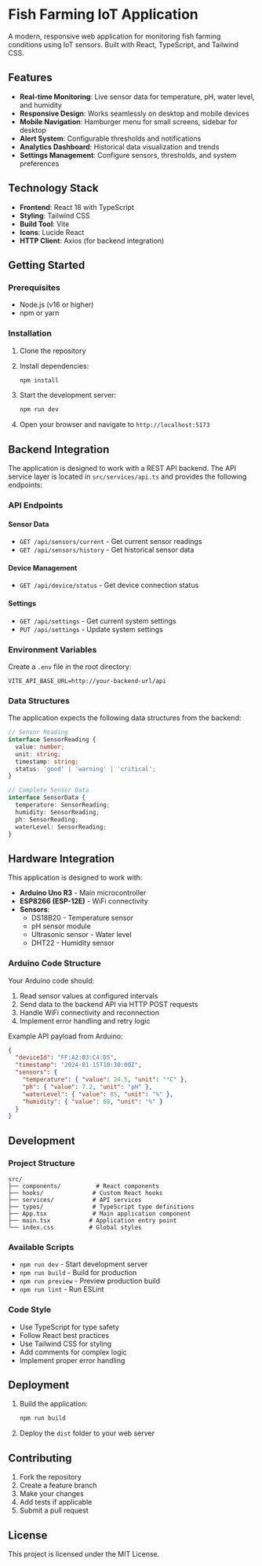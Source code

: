 # Fish Farming IoT Application

A modern, responsive web application for monitoring fish farming conditions using IoT sensors. Built with React, TypeScript, and Tailwind CSS.

## Features

- **Real-time Monitoring**: Live sensor data for temperature, pH, water level, and humidity
- **Responsive Design**: Works seamlessly on desktop and mobile devices
- **Mobile Navigation**: Hamburger menu for small screens, sidebar for desktop
- **Alert System**: Configurable thresholds and notifications
- **Analytics Dashboard**: Historical data visualization and trends
- **Settings Management**: Configure sensors, thresholds, and system preferences

## Technology Stack

- **Frontend**: React 18 with TypeScript
- **Styling**: Tailwind CSS
- **Build Tool**: Vite
- **Icons**: Lucide React
- **HTTP Client**: Axios (for backend integration)

## Getting Started

### Prerequisites

- Node.js (v16 or higher)
- npm or yarn

### Installation

1. Clone the repository
2. Install dependencies:
   ```bash
   npm install
   ```

3. Start the development server:
   ```bash
   npm run dev
   ```

4. Open your browser and navigate to `http://localhost:5173`

## Backend Integration

The application is designed to work with a REST API backend. The API service layer is located in `src/services/api.ts` and provides the following endpoints:

### API Endpoints

#### Sensor Data
- `GET /api/sensors/current` - Get current sensor readings
- `GET /api/sensors/history` - Get historical sensor data

#### Device Management
- `GET /api/device/status` - Get device connection status

#### Settings
- `GET /api/settings` - Get current system settings
- `PUT /api/settings` - Update system settings

### Environment Variables

Create a `.env` file in the root directory:

```env
VITE_API_BASE_URL=http://your-backend-url/api
```

### Data Structures

The application expects the following data structures from the backend:

```typescript
// Sensor Reading
interface SensorReading {
  value: number;
  unit: string;
  timestamp: string;
  status: 'good' | 'warning' | 'critical';
}

// Complete Sensor Data
interface SensorData {
  temperature: SensorReading;
  humidity: SensorReading;
  ph: SensorReading;
  waterLevel: SensorReading;
}
```

## Hardware Integration

This application is designed to work with:

- **Arduino Uno R3** - Main microcontroller
- **ESP8266 (ESP-12E)** - WiFi connectivity
- **Sensors**:
  - DS18B20 - Temperature sensor
  - pH sensor module
  - Ultrasonic sensor - Water level
  - DHT22 - Humidity sensor

### Arduino Code Structure

Your Arduino code should:

1. Read sensor values at configured intervals
2. Send data to the backend API via HTTP POST requests
3. Handle WiFi connectivity and reconnection
4. Implement error handling and retry logic

Example API payload from Arduino:
```json
{
  "deviceId": "FF:A2:B3:C4:D5",
  "timestamp": "2024-01-15T10:30:00Z",
  "sensors": {
    "temperature": { "value": 24.5, "unit": "°C" },
    "ph": { "value": 7.2, "unit": "pH" },
    "waterLevel": { "value": 85, "unit": "%" },
    "humidity": { "value": 68, "unit": "%" }
  }
}
```

## Development

### Project Structure

```
src/
├── components/          # React components
├── hooks/              # Custom React hooks
├── services/           # API services
├── types/              # TypeScript type definitions
├── App.tsx             # Main application component
├── main.tsx           # Application entry point
└── index.css          # Global styles
```

### Available Scripts

- `npm run dev` - Start development server
- `npm run build` - Build for production
- `npm run preview` - Preview production build
- `npm run lint` - Run ESLint

### Code Style

- Use TypeScript for type safety
- Follow React best practices
- Use Tailwind CSS for styling
- Add comments for complex logic
- Implement proper error handling

## Deployment

1. Build the application:
   ```bash
   npm run build
   ```

2. Deploy the `dist` folder to your web server

## Contributing

1. Fork the repository
2. Create a feature branch
3. Make your changes
4. Add tests if applicable
5. Submit a pull request

## License

This project is licensed under the MIT License.